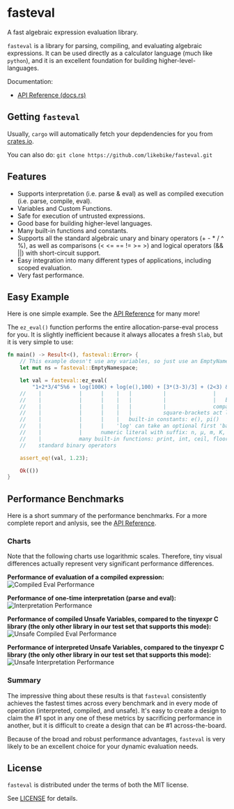 # fasteval
A fast algebraic expression evaluation library.

`fasteval` is a library for parsing, compiling, and evaluating algebraic expressions.
It can be used directly as a calculator language (much like `python`), and it is
an excellent foundation for building higher-level-languages.

Documentation:

* [API Reference (docs.rs)](https://docs.rs/fasteval/)

## Getting `fasteval`

Usually, `cargo` will automatically fetch your depdendencies for you from [crates.io](https://crates.io/crates/fasteval/).

You can also do: `git clone https://github.com/likebike/fasteval.git`


## Features
* Supports interpretation (i.e. parse & eval) as well as compiled execution (i.e. parse, compile, eval).
* Variables and Custom Functions.
* Safe for execution of untrusted expressions.
* Good base for building higher-level languages.
* Many built-in functions and constants.
* Supports all the standard algebraic unary and binary operators (+ - * / ^ %),
  as well as comparisons (< <= == != >= >) and logical operators (&& ||) with
  short-circuit support.
* Easy integration into many different types of applications, including scoped evaluation.
* Very fast performance.


## Easy Example

Here is one simple example.  See the [API Reference](https://docs.rs/fasteval/#examples) for many more!

The `ez_eval()` function performs the entire allocation-parse-eval process
for you.  It is slightly inefficient because it always allocates a
fresh `Slab`, but it is very simple to use:

```rust
fn main() -> Result<(), fasteval::Error> {
    // This example doesn't use any variables, so just use an EmptyNamespace:
    let mut ns = fasteval::EmptyNamespace;

    let val = fasteval::ez_eval(
        "1+2*3/4^5%6 + log(100K) + log(e(),100) + [3*(3-3)/3] + (2<3) && 1.23",    &mut ns)?;
    //    |            |      |    |   |          |               |   |
    //    |            |      |    |   |          |               |   boolean logic with short-circuit support
    //    |            |      |    |   |          |               comparisons
    //    |            |      |    |   |          square-brackets act like parenthesis
    //    |            |      |    |   built-in constants: e(), pi()
    //    |            |      |    'log' can take an optional first 'base' argument, defaults to 10
    //    |            |      numeric literal with suffix: n, µ, m, K, M, G, T
    //    |            many built-in functions: print, int, ceil, floor, abs, sign, log, round, min, max, sin, asin, ...
    //    standard binary operators

    assert_eq!(val, 1.23);

    Ok(())
}
```


## Performance Benchmarks

Here is a short summary of the performance benchmarks.  For a more complete report and anlysis, see the [API Reference](https://docs.rs/fasteval/#performance-benchmarks).

### Charts
Note that the following charts use logarithmic scales.  Therefore, tiny
visual differences actually represent very significant performance
differences.

**Performance of evaluation of a compiled expression:**  
![Compiled Eval Performance](http://hk.likebike.com/code/fasteval/benches/fasteval-compiled-20191225.png)

**Performance of one-time interpretation (parse and eval):**  
![Interpretation Performance](http://hk.likebike.com/code/fasteval/benches/fasteval-interp-20191225.png)

**Performance of compiled Unsafe Variables, compared to the tinyexpr C library (the
only other library in our test set that supports this mode):**  
![Unsafe Compiled Eval Performance](http://hk.likebike.com/code/fasteval/benches/fasteval-compiled-unsafe-20191225.png)

**Performance of interpreted Unsafe Variables, compared to the tinyexpr C library (the
only other library in our test set that supports this mode):**  
![Unsafe Interpretation Performance](http://hk.likebike.com/code/fasteval/benches/fasteval-interp-unsafe-20191225.png)

### Summary

The impressive thing about these results is that `fasteval` consistently
achieves the fastest times across every benchmark and in every mode of
operation (interpreted, compiled, and unsafe).  It's easy to create a
design to claim the #1 spot in any one of these metrics by sacrificing
performance in another, but it is difficult to create a design that can be
#1 across-the-board.

Because of the broad and robust performance advantages, `fasteval` is very
likely to be an excellent choice for your dynamic evaluation needs.


## License
`fasteval` is distributed under the terms of both the MIT license.

See [LICENSE](https://github.com/likebike/fasteval/blob/master/LICENSE) for details.

